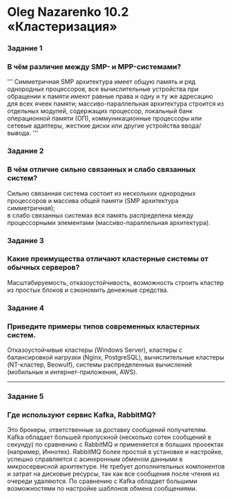 # Oleg Nazarenko 10.2 «Кластеризация»

### Задание 1

### В чём различие между SMP- и MPP-системами?

''' Симметричная SMP архитектура имеет общую память и ряд однородных процессоров, все вычислительные устройства при обращении к памяти имеют равные права и одну и ту же адресацию для всех ячеек памяти; массиво-параллельная архитектура строится из отдельных модулей, содержащих процессор, локальный банк операционной памяти (ОП), коммуникационные процессоры или сетевые адаптеры, жесткие диски или другие устройства ввода/вывода. '''

### Задание 2

### В чём отличие сильно связанных и слабо связанных систем?

Сильно связанная система состоит из нескольких однородных процессоров и массива общей памяти (SMP архитектура симметричная);  
в слабо связанных системах вся память распределена между процессорными элементами (массиво-параллельная архитектура).

### Задание 3

### Какие преимущества отличают кластерные системы от обычных серверов?

Масштабируемость, отказоустойчивость, возможность строить кластер из простых блоков и сэкономить денежные средства. 

### Задание 4

### Приведите примеры типов современных кластерных систем.

Отказоустойчивые кластеры (Windows Server), кластеры с балансировкой нагрузки (Nginx, PostgreSQL),  вычислительные кластеры (NT-кластер, Beowulf), системы распределенных вычислений (мобильные и интернет-приложения, AWS). 

---

### Задание 5

### Где используют сервис Kafka, RabbitMQ?

Это брокеры, ответственные за доставку сообщений получателям. Kafka обладает большей пропускной (несколько сотен сообщений в секунду) по сравнению с RabbitMQ и применяется в больших прооектах (например, Иннотех).  RabbitMQ более простой в установке и настройке, успешно справляется с асинхронным обменом данными в микросервисной архитектуре. Не требует дополнительных компонентов и затрат на дисковые ресурсы, так как все сообщения после чтения из очереди удаляются. По сравнению с Kafka обладает большими возможностями по настройке шаблонов обмена сообщениями.
